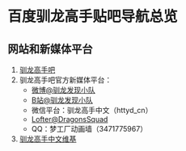 # 百度驯龙高手贴吧导航总览

## 网站和新媒体平台

1. [驯龙高手吧](https://tieba.baidu.com/f?kw=%D1%B1%C1%FA%B8%DF%CA%D6)
2. 驯龙高手吧官方新媒体平台：
    - [微博@驯龙发现小队](https://weibo.com/u/5864365033)
    - [B站@驯龙发现小队](https://space.bilibili.com/380426852)
    - 微信平台：驯龙高手中文（httyd_cn）
    - [Lofter@DragonsSquad](https://dragonssquad.lofter.com/)
    - QQ：梦工厂动画墙（3471775967）
3. [驯龙高手中文维基](https://howtotrainyourdragon.huijiwiki.com/wiki/%E9%A6%96%E9%A1%B5)

